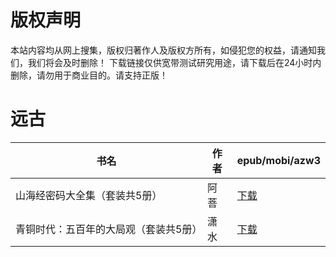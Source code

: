 # 版权声明

本站内容均从网上搜集，版权归著作人及版权方所有，如侵犯您的权益，请通知我们，我们将会及时删除！ 下载链接仅供宽带测试研究用途，请下载后在24小时内删除，请勿用于商业目的。请支持正版！

# 远古

| 书名 | 作者 | epub/mobi/azw3 |
| --- | --- | --- |
| 山海经密码大全集（套装共5册） | 阿菩 | [下载](https://url89.ctfile.com/f/31084289-1357006714-464296?p=8866) |
| 青铜时代：五百年的大局观（套装共5册） | 潇水 | [下载](https://url89.ctfile.com/f/31084289-1357006483-1c8e69?p=8866) |
